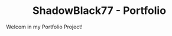 <div>
  <div>
    <h1 align="center">ShadowBlack77 - Portfolio</h1>
  </div>
  <div>
    <p>Welcom in my Portfolio Project!</p>
  </div>
</div>